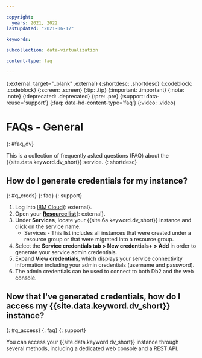 ```yaml
---

copyright:
  years: 2021, 2022
lastupdated: "2021-06-17"

keywords: 

subcollection: data-virtualization

content-type: faq

---
```


{:external: target="_blank" .external}
{:shortdesc: .shortdesc}
{:codeblock: .codeblock}
{:screen: .screen}
{:tip: .tip}
{:important: .important}
{:note: .note}
{:deprecated: .deprecated}
{:pre: .pre}
{:support: data-reuse='support'}
{:faq: data-hd-content-type='faq'}
{:video: .video}

# FAQs - General
{: #faq_dv}

This is a collection of frequently asked questions (FAQ) about the {{site.data.keyword.dv_short}} service.
{: shortdesc}

## How do I generate credentials for my instance?
{: #q_creds}
{: faq}
{: support}

1. Log into [IBM Cloud](https://cloud.ibm.com){: external}.
2. Open your [**Resource list**](https://cloud.ibm.com/resources){: external}.
3. Under **Services**, locate your {{site.6a.keyword.dv_short}} instance and click on the service name.  
   - Services - This list includes all instances that were created under a resource group or that were migrated into a resource group.
4. Select the **Service credentials tab > New credentials+ > Add** in order to generate your service admin credentials.
5. Expand **View credentials**, which displays your service connectivity information including your admin credentials (username and password).
6. The admin credentials can be used to connect to both Db2 and the web console.


## Now that I've generated credentials, how do I access my {{site.data.keyword.dv_short}} instance?
{: #q_access}
{: faq}
{: support}

You can access your {{site.data.keyword.dv_short}} instance through several methods, including a dedicated web console and a REST API.
